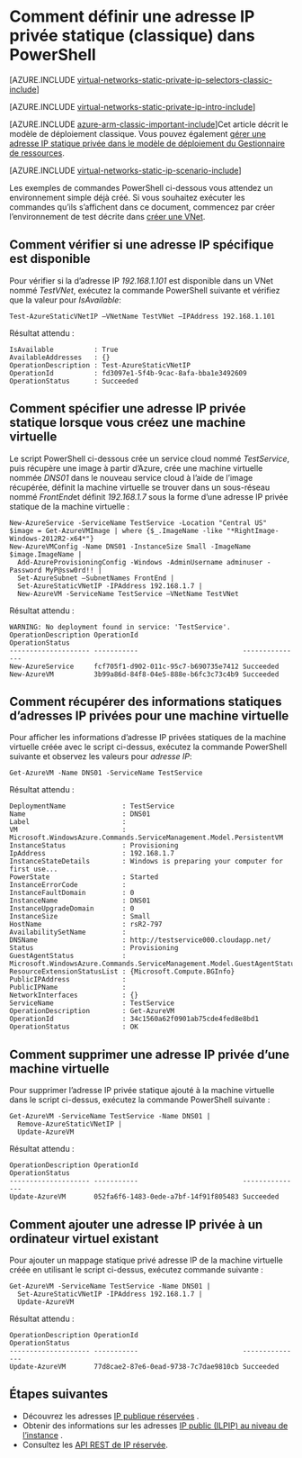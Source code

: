 <properties 
   pageTitle="Comment définir une adresse IP privée statique en mode classique à l’aide de PowerShell | Microsoft Azure"
   description="Présentation des adresses IP privée statique (DIP) et comment les gérer en mode classique et PowerShell"
   services="virtual-network"
   documentationCenter="na"
   authors="jimdial"
   manager="carmonm"
   editor="tysonn"
   tags="azure-service-management"
/>
<tags 
   ms.service="virtual-network"
   ms.devlang="na"
   ms.topic="article"
   ms.tgt_pltfrm="na"
   ms.workload="infrastructure-services"
   ms.date="02/02/2016"
   ms.author="jdial" />

# <a name="how-to-set-a-static-private-ip-address-classic-in-powershell"></a>Comment définir une adresse IP privée statique (classique) dans PowerShell

[AZURE.INCLUDE [virtual-networks-static-private-ip-selectors-classic-include](../../includes/virtual-networks-static-private-ip-selectors-classic-include.md)]

[AZURE.INCLUDE [virtual-networks-static-private-ip-intro-include](../../includes/virtual-networks-static-private-ip-intro-include.md)]

[AZURE.INCLUDE [azure-arm-classic-important-include](../../includes/azure-arm-classic-important-include.md)]Cet article décrit le modèle de déploiement classique. Vous pouvez également [gérer une adresse IP statique privée dans le modèle de déploiement du Gestionnaire de ressources](virtual-networks-static-private-ip-arm-ps.md).

[AZURE.INCLUDE [virtual-networks-static-ip-scenario-include](../../includes/virtual-networks-static-ip-scenario-include.md)]

Les exemples de commandes PowerShell ci-dessous vous attendez un environnement simple déjà créé. Si vous souhaitez exécuter les commandes qu’ils s’affichent dans ce document, commencez par créer l’environnement de test décrite dans [créer une VNet](virtual-networks-create-vnet-classic-netcfg-ps.md).

## <a name="how-to-verify-if-a-specific-ip-address-is-available"></a>Comment vérifier si une adresse IP spécifique est disponible
Pour vérifier si la d’adresse IP *192.168.1.101* est disponible dans un VNet nommé *TestVNet*, exécutez la commande PowerShell suivante et vérifiez que la valeur pour *IsAvailable*:

    Test-AzureStaticVNetIP –VNetName TestVNet –IPAddress 192.168.1.101 

Résultat attendu :

    IsAvailable          : True
    AvailableAddresses   : {}
    OperationDescription : Test-AzureStaticVNetIP
    OperationId          : fd3097e1-5f4b-9cac-8afa-bba1e3492609
    OperationStatus      : Succeeded

## <a name="how-to-specify-a-static-private-ip-address-when-creating-a-vm"></a>Comment spécifier une adresse IP privée statique lorsque vous créez une machine virtuelle
Le script PowerShell ci-dessous crée un service cloud nommé *TestService*, puis récupère une image à partir d’Azure, crée une machine virtuelle nommée *DNS01* dans le nouveau service cloud à l’aide de l’image récupérée, définit la machine virtuelle se trouver dans un sous-réseau nommé *FrontEnd*et définit *192.168.1.7* sous la forme d’une adresse IP privée statique de la machine virtuelle :

    New-AzureService -ServiceName TestService -Location "Central US"
    $image = Get-AzureVMImage | where {$_.ImageName -like "*RightImage-Windows-2012R2-x64*"}
    New-AzureVMConfig -Name DNS01 -InstanceSize Small -ImageName $image.ImageName |
      Add-AzureProvisioningConfig -Windows -AdminUsername adminuser -Password MyP@ssw0rd!! |
      Set-AzureSubnet –SubnetNames FrontEnd |
      Set-AzureStaticVNetIP -IPAddress 192.168.1.7 |
      New-AzureVM -ServiceName TestService –VNetName TestVNet

Résultat attendu :

    WARNING: No deployment found in service: 'TestService'.
    OperationDescription OperationId                          OperationStatus
    -------------------- -----------                          ---------------
    New-AzureService     fcf705f1-d902-011c-95c7-b690735e7412 Succeeded      
    New-AzureVM          3b99a86d-84f8-04e5-888e-b6fc3c73c4b9 Succeeded  

## <a name="how-to-retrieve-static-private-ip-address-information-for-a-vm"></a>Comment récupérer des informations statiques d’adresses IP privées pour une machine virtuelle
Pour afficher les informations d’adresse IP privées statiques de la machine virtuelle créée avec le script ci-dessus, exécutez la commande PowerShell suivante et observez les valeurs pour *adresse IP*:

    Get-AzureVM -Name DNS01 -ServiceName TestService

Résultat attendu :

    DeploymentName              : TestService
    Name                        : DNS01
    Label                       : 
    VM                          : Microsoft.WindowsAzure.Commands.ServiceManagement.Model.PersistentVM
    InstanceStatus              : Provisioning
    IpAddress                   : 192.168.1.7
    InstanceStateDetails        : Windows is preparing your computer for first use...
    PowerState                  : Started
    InstanceErrorCode           : 
    InstanceFaultDomain         : 0
    InstanceName                : DNS01
    InstanceUpgradeDomain       : 0
    InstanceSize                : Small
    HostName                    : rsR2-797
    AvailabilitySetName         : 
    DNSName                     : http://testservice000.cloudapp.net/
    Status                      : Provisioning
    GuestAgentStatus            : Microsoft.WindowsAzure.Commands.ServiceManagement.Model.GuestAgentStatus
    ResourceExtensionStatusList : {Microsoft.Compute.BGInfo}
    PublicIPAddress             : 
    PublicIPName                : 
    NetworkInterfaces           : {}
    ServiceName                 : TestService
    OperationDescription        : Get-AzureVM
    OperationId                 : 34c1560a62f0901ab75cde4fed8e8bd1
    OperationStatus             : OK

## <a name="how-to-remove-a-static-private-ip-address-from-a-vm"></a>Comment supprimer une adresse IP privée d’une machine virtuelle
Pour supprimer l’adresse IP privée statique ajouté à la machine virtuelle dans le script ci-dessus, exécutez la commande PowerShell suivante :
    
    Get-AzureVM -ServiceName TestService -Name DNS01 |
      Remove-AzureStaticVNetIP |
      Update-AzureVM

Résultat attendu :

    OperationDescription OperationId                          OperationStatus
    -------------------- -----------                          ---------------
    Update-AzureVM       052fa6f6-1483-0ede-a7bf-14f91f805483 Succeeded

## <a name="how-to-add-a-static-private-ip-address-to-an-existing-vm"></a>Comment ajouter une adresse IP privée à un ordinateur virtuel existant
Pour ajouter un mappage statique privé adresse IP de la machine virtuelle créée en utilisant le script ci-dessus, exécutez commande suivante :

    Get-AzureVM -ServiceName TestService -Name DNS01 |
      Set-AzureStaticVNetIP -IPAddress 192.168.1.7 |
      Update-AzureVM

Résultat attendu :

    OperationDescription OperationId                          OperationStatus
    -------------------- -----------                          ---------------
    Update-AzureVM       77d8cae2-87e6-0ead-9738-7c7dae9810cb Succeeded 

## <a name="next-steps"></a>Étapes suivantes

- Découvrez les adresses [IP publique réservées](virtual-networks-reserved-public-ip.md) .
- Obtenir des informations sur les adresses [IP public (ILPIP) au niveau de l’instance](virtual-networks-instance-level-public-ip.md) .
- Consultez les [API REST de IP réservée](https://msdn.microsoft.com/library/azure/dn722420.aspx).
